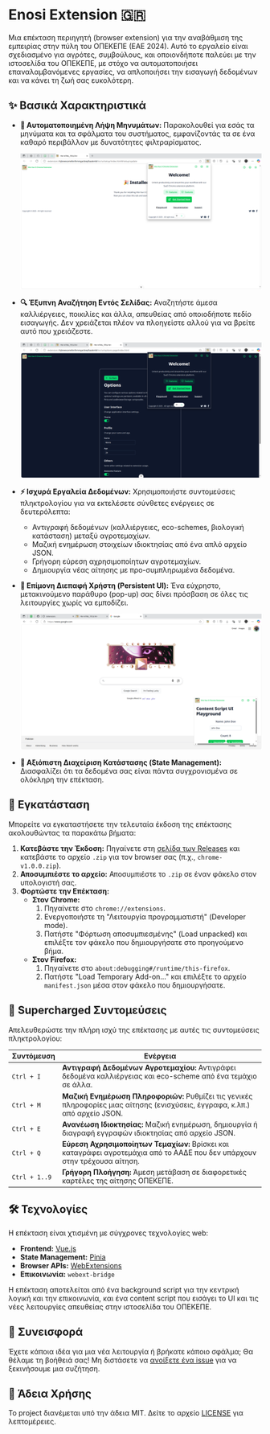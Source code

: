 # Enosi Extension 🇬🇷

Μια επέκταση περιηγητή (browser extension) για την αναβάθμιση της εμπειρίας στην πύλη του ΟΠΕΚΕΠΕ (ΕΑΕ 2024). Αυτό το εργαλείο είναι σχεδιασμένο για αγρότες, συμβούλους, και οποιονδήποτε παλεύει με την ιστοσελίδα του ΟΠΕΚΕΠΕ, με στόχο να αυτοματοποιήσει επαναλαμβανόμενες εργασίες, να απλοποιήσει την εισαγωγή δεδομένων και να κάνει τη ζωή σας ευκολότερη.

## ✨ Βασικά Χαρακτηριστικά

*   **🤖 Αυτοματοποιημένη Λήψη Μηνυμάτων:** Παρακολουθεί για εσάς τα μηνύματα και τα σφάλματα του συστήματος, εμφανίζοντάς τα σε ένα καθαρό περιβάλλον με δυνατότητες φιλτραρίσματος.

    ![Αυτόματη λήψη μηνυμάτων](screenshots/Screenshot_20250425_003220.png)

*   **🔍 Έξυπνη Αναζήτηση Εντός Σελίδας:** Αναζητήστε άμεσα καλλιέργειες, ποικιλίες και άλλα, απευθείας από οποιοδήποτε πεδίο εισαγωγής. Δεν χρειάζεται πλέον να πλοηγείστε αλλού για να βρείτε αυτό που χρειάζεστε.

    ![Έξυπνη αναζήτηση](screenshots/Screenshot_20250425_003155.png)

*   **⚡️ Ισχυρά Εργαλεία Δεδομένων:** Χρησιμοποιήστε συντομεύσεις πληκτρολογίου για να εκτελέσετε σύνθετες ενέργειες σε δευτερόλεπτα:
    *   Αντιγραφή δεδομένων (καλλιέργειες, eco-schemes, βιολογική κατάσταση) μεταξύ αγροτεμαχίων.
    *   Μαζική ενημέρωση στοιχείων ιδιοκτησίας από ένα απλό αρχείο JSON.
    *   Γρήγορη εύρεση αχρησιμοποίητων αγροτεμαχίων.
    *   Δημιουργία νέας αίτησης με προ-συμπληρωμένα δεδομένα.

*   **📌 Επίμονη Διεπαφή Χρήστη (Persistent UI):** Ένα εύχρηστο, μετακινούμενο παράθυρο (pop-up) σας δίνει πρόσβαση σε όλες τις λειτουργίες χωρίς να εμποδίζει.

    ![Επίμονη διεπαφή χρήστη](screenshots/Screenshot_20250425_003958.png)

*   **🔄 Αξιόπιστη Διαχείριση Κατάστασης (State Management):** Διασφαλίζει ότι τα δεδομένα σας είναι πάντα συγχρονισμένα σε ολόκληρη την επέκταση.

## 🔧 Εγκατάσταση

Μπορείτε να εγκαταστήσετε την τελευταία έκδοση της επέκτασης ακολουθώντας τα παρακάτω βήματα:

1.  **Κατεβάστε την Έκδοση:** Πηγαίνετε στη [σελίδα των Releases](https://github.com/angelospk/enosi-ext/releases) και κατεβάστε το αρχείο `.zip` για τον browser σας (π.χ., `chrome-v1.0.0.zip`).
2.  **Αποσυμπιέστε το αρχείο:** Αποσυμπιέστε το `.zip` σε έναν φάκελο στον υπολογιστή σας.
3.  **Φορτώστε την Επέκταση:**
    *   **Στον Chrome:**
        1.  Πηγαίνετε στο `chrome://extensions`.
        2.  Ενεργοποιήστε τη "Λειτουργία προγραμματιστή" (Developer mode).
        3.  Πατήστε "Φόρτωση αποσυμπιεσμένης" (Load unpacked) και επιλέξτε τον φάκελο που δημιουργήσατε στο προηγούμενο βήμα.
    *   **Στον Firefox:**
        1.  Πηγαίνετε στο `about:debugging#/runtime/this-firefox`.
        2.  Πατήστε "Load Temporary Add-on..." και επιλέξτε το αρχείο `manifest.json` μέσα στον φάκελο που δημιουργήσατε.

## 🚀 Supercharged Συντομεύσεις

Απελευθερώστε την πλήρη ισχύ της επέκτασης με αυτές τις συντομεύσεις πληκτρολογίου:

| Συντόμευση   | Ενέργεια                                                                                                |
| ------------- | ------------------------------------------------------------------------------------------------------- |
| `Ctrl + I`    | **Αντιγραφή Δεδομένων Αγροτεμαχίου:** Αντιγράφει δεδομένα καλλιέργειας και eco-scheme από ένα τεμάχιο σε άλλα. |
| `Ctrl + M`    | **Μαζική Ενημέρωση Πληροφοριών:** Ρυθμίζει τις γενικές πληροφορίες μιας αίτησης (ενισχύσεις, έγγραφα, κ.λπ.) από αρχείο JSON. |
| `Ctrl + E`    | **Ανανέωση Ιδιοκτησίας:** Μαζική ενημέρωση, δημιουργία ή διαγραφή εγγραφών ιδιοκτησίας από αρχείο JSON.       |
| `Ctrl + Q`    | **Εύρεση Αχρησιμοποίητων Τεμαχίων:** Βρίσκει και καταγράφει αγροτεμάχια από το ΑΑΔΕ που δεν υπάρχουν στην τρέχουσα αίτηση. |
| `Ctrl + 1..9` | **Γρήγορη Πλοήγηση:** Άμεση μετάβαση σε διαφορετικές καρτέλες της αίτησης ΟΠΕΚΕΠΕ.                      |

## 🛠️ Τεχνολογίες

Η επέκταση είναι χτισμένη με σύγχρονες τεχνολογίες web:

*   **Frontend:** [Vue.js](https://vuejs.org/)
*   **State Management:** [Pinia](https://pinia.vuejs.org/)
*   **Browser APIs:** [WebExtensions](https://developer.mozilla.org/en-US/docs/Mozilla/Add-on_SDK/API/webextension)
*   **Επικοινωνία:** `webext-bridge`

Η επέκταση αποτελείται από ένα background script για την κεντρική λογική και την επικοινωνία, και ένα content script που εισάγει το UI και τις νέες λειτουργίες απευθείας στην ιστοσελίδα του ΟΠΕΚΕΠΕ.

## 🤝 Συνεισφορά

Έχετε κάποια ιδέα για μια νέα λειτουργία ή βρήκατε κάποιο σφάλμα; Θα θέλαμε τη βοήθειά σας! Μη διστάσετε να [ανοίξετε ένα issue](https://github.com/angelospk/enosi-ext/issues) για να ξεκινήσουμε μια συζήτηση.

## 📄 Άδεια Χρήσης

Το project διανέμεται υπό την άδεια MIT. Δείτε το αρχείο [LICENSE](LICENSE) για λεπτομέρειες.
